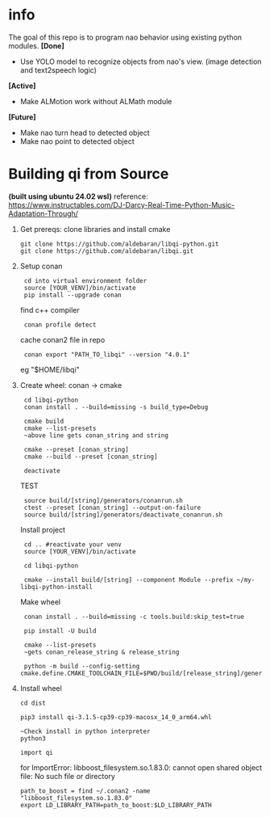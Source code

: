 # info
The goal of this repo is to program nao behavior using existing python modules.
**[Done]** 
*   Use YOLO model to recognize objects from nao's view. (image detection and 
           text2speech logic)

**[Active]** 
*   Make ALMotion work without ALMath module 

**[Future]**  
*   Make nao turn head to detected object
*   Make nao point to detected object  

# Building qi from Source 
**(built using ubuntu 24.02 wsl)**
reference:
    https://www.instructables.com/DJ-Darcy-Real-Time-Python-Music-Adaptation-Through/

1.  Get prereqs: clone libraries and install cmake

        git clone https://github.com/aldebaran/libqi-python.git
        git clone https://github.com/aldebaran/libqi.git


2. Setup conan

        cd into virtual environment folder
        source [YOUR_VENV]/bin/activate
        pip install --upgrade conan

    find c++ compiler

        conan profile detect

    cache conan2 file in repo
        
        conan export "PATH_TO_libqi" --version "4.0.1"
    eg "$HOME/libqi"


3. Create wheel: conan -> cmake

        cd libqi-python
        conan install . --build=missing -s build_type=Debug

        cmake build
        cmake --list-presets
        ~above line gets conan_string and string

        cmake --preset [conan_string]
        cmake --build --preset [conan_string]

        deactivate
    
    TEST

        source build/[string]/generators/conanrun.sh
        ctest --preset [conan_string] --output-on-failure
        source build/[string]/generators/deactivate_conanrun.sh

    Install project
    
        cd .. #reactivate your venv
        source [YOUR_VENV]/bin/activate

        cd libqi-python

        cmake --install build/[string] --component Module --prefix ~/my-libqi-python-install

    Make wheel

        conan install . --build=missing -c tools.build:skip_test=true

        pip install -U build

        cmake --list-presets
        ~gets conan_release_string & release_string

        python -m build --config-setting cmake.define.CMAKE_TOOLCHAIN_FILE=$PWD/build/[release_string]/generators/conan_toolchain.cmake

3.  Install wheel
        
        cd dist

        pip3 install qi-3.1.5-cp39-cp39-macosx_14_0_arm64.whl

        ~Check install in python interpreter
        python3
        
        import qi

    for ImportError: libboost_filesystem.so.1.83.0: cannot open shared object file: No such file or directory

        path_to_boost = find ~/.conan2 -name "libboost_filesystem.so.1.83.0"
        export LD_LIBRARY_PATH=path_to_boost:$LD_LIBRARY_PATH